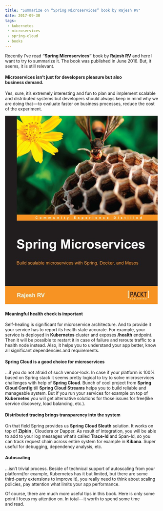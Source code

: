 ```yaml
---
title: "Summarize on “Spring Microservices” book by Rajesh RV"
date: 2017-09-30
tags: 
 - kubernetes
 - microservices
 - spring-cloud
 - books
---
```


Recently I’ve read **“Spring Microservices”** book by **Rajesh RV** and here I want to try to summarize it. The book was published in June 2016. But, it seems, it is still relevant.

#### Microservices isn’t just for developers pleasure but also business&nbsp;demand.

Yes, sure, it’s extremely interesting and fun to plan and implement scalable and distributed systems but developers should always keep in mind why we are doing that — to evaluate faster on business processes, reduce the cost of the experiment.
<!-- more -->
![](./images/2017-09-30-1.jpeg)

#### Meaningful health check is important

Self-healing is significant for microservice architecture. And to provide it your service has to report its health state accurate. For example, your service is deployed in **Kubernetes** cluster and exposes **/health** endpoint. Then it will be possible to restart it in case of failure and reroute traffic to a health node instead. Also, it helps you to understand your app better, know all significant dependencies and requirements.

#### Spring Cloud is a good choice for microservices

…if you do not afraid of such vendor-lock. In case if your platform is 100% based on Spring stack it seems pretty logical to try to solve microservices challenges with help of **Spring Cloud**. Bunch of cool project from **Spring Cloud Config** till **Spring Cloud Streams** helps you to build reliable and manageable system. But if you run your services for example on top of **Kubernetes** you will get alternative solutions for those issues for free(like service discovery, load balancing, etc.).

#### Distributed tracing brings transparency into the&nbsp;system

On that field Spring provides us **Spring Cloud Sleuth** solution. It works on top of **Zipkin** , Cloudera or Dapper. As result of integration, you will be able to add to your log messages what’s called **Trace-Id** and Span-Id, so you can track request chain across entire system for example in **Kibana**. Super useful for debugging, dependency analysis, etc.

#### Autoscaling

…isn’t trivial process. Beside of technical support of autoscaling from your platform(for example, Kubernetes has it but limited, but there are some third-party extensions to improve it), you really need to think about scaling policies, pay attention what limits your app performance.

Of course, there are much more useful tips in this book. Here is only some point I focus my attention on. In total — it worth to spend some time and&nbsp;read.